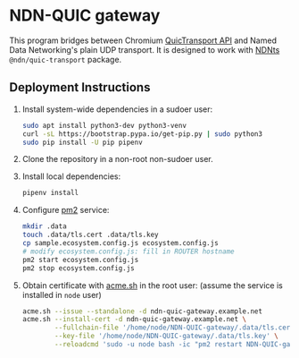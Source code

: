 # NDN-QUIC gateway

This program bridges between Chromium [QuicTransport API](https://web.dev/quictransport/) and Named Data Networking's plain UDP transport.
It is designed to work with [NDNts](https://yoursunny.com/p/NDNts/) `@ndn/quic-transport` package.

## Deployment Instructions

1. Install system-wide dependencies in a sudoer user:

    ```bash
    sudo apt install python3-dev python3-venv
    curl -sL https://bootstrap.pypa.io/get-pip.py | sudo python3
    sudo pip install -U pip pipenv
    ```

2. Clone the repository in a non-root non-sudoer user.

3. Install local dependencies:

    ```bash
    pipenv install
    ```

4. Configure [pm2](https://pm2.keymetrics.io/) service:

    ```bash
    mkdir .data
    touch .data/tls.cert .data/tls.key
    cp sample.ecosystem.config.js ecosystem.config.js
    # modify ecosystem.config.js: fill in ROUTER hostname
    pm2 start ecosystem.config.js
    pm2 stop ecosystem.config.js
    ```

5. Obtain certificate with [acme.sh](https://github.com/acmesh-official/acme.sh) in the root user:
   (assume the service is installed in `node` user)

    ```bash
    acme.sh --issue --standalone -d ndn-quic-gateway.example.net
    acme.sh --install-cert -d ndn-quic-gateway.example.net \
            --fullchain-file '/home/node/NDN-QUIC-gateway/.data/tls.cert' \
            --key-file '/home/node/NDN-QUIC-gateway/.data/tls.key' \
            --reloadcmd 'sudo -u node bash -ic "pm2 restart NDN-QUIC-gateway"'
    ```
